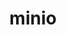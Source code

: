 ---
blog: https://blog.minio.io/
codehost: https://github.com/minio
facebook: https://www.facebook.com/Minio.io/
guide: https://www.minio.io/logo.html
images:
- minioio-ar21.svg
- minioio-icon.svg
linkedin: https://www.linkedin.com/company-beta/6442270/
logohandle: minioio
sort: minio
title: minio
twitter: https://x.com/Minio
website: https://www.minio.io/
wikipedia: https://en.wikipedia.org/wiki/Minio
---